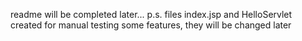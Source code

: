 readme will be completed later...
p.s. files index.jsp and HelloServlet created for manual testing some features, they will be changed later